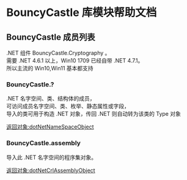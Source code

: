 # BouncyCastle 库模块帮助文档

<a id="BouncyCastle"></a>
## BouncyCastle 成员列表

.NET 组件 BouncyCastle.Cryptography 。  
需要 .NET 4.6.1 以上，Win10 1709 已经自带 .NET 4.7.1。  
所以主流的 Win10,Win11 基本都支持

<a id="BouncyCastle.?"></a>
### BouncyCastle.? 
 .NET 名字空间、类、结构体的成员，  
可访问成员名字空间、类、枚举、静态属性或字段，  
导入的类可用于构造 .NET 对象，传回 .NET 则自动转为该类的 Type 对象  
  
[返回对象:dotNetNameSpaceObject](https://www.aardio.com/zh-cn/doc/library-reference/dotNet/appDomain.html#dotNetNameSpaceObject)

<a id="BouncyCastle.assembly"></a>
### BouncyCastle.assembly 
 导入此 .NET 名字空间的程序集对象。  
  
[返回对象:dotNetCrlAssemblyObject](#dotNetCrlAssemblyObject)
